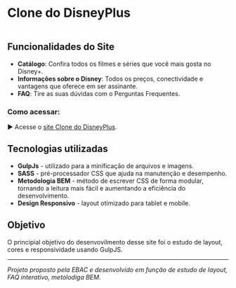 # Clone do DisneyPlus 

<img src=""/>


## Funcionalidades do Site

  - **Catálogo**: Confira todos os filmes e séries que você mais gosta no Disney+.
  - **Informações sobre o Disney**: Todos os preços, conectividade e vantagens que oferece em ser assinante.
  - **FAQ**: Tire as suas dúvidas com o Perguntas Frequentes.

### Como acessar:

  ▶︎  Acesse o [site Clone do DisneyPlus](https://clone-disneyplus-pi-plum.vercel.app/).

## Tecnologias utilizadas

- **GulpJs** - utilizado para a minificação de arquivos e imagens.
- **SASS** - pré-processador CSS que ajuda na manutenção e desempenho.
- **Metodologia BEM** - método de escrever CSS de forma modular, tornando a leitura mais fácil e aumentando a eficiência do desenvolvimento.
- **Design Responsivo** - layout otimizado para tablet e mobile.


## Objetivo 

O principial objetivo do desenvovilmento desse site foi o estudo de layout, cores e responsividade usando GulpJS.

---

*Projeto proposto pela EBAC e desenvolvido em função de estudo de layout, FAQ interativo, metolodiga BEM.*
